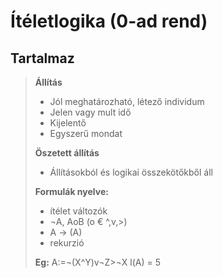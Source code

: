 # Ítéletlogika (0-ad rend)

## Tartalmaz

> **Állítás**
>
> - Jól meghatározható, létező individum
> - Jelen vagy mult idő
> - Kijelentő
> - Egyszerű mondat
>
> **Öszetett állítás**
>
> - Állításokból és logikai összekötőkből áll
>
> **Formulák nyelve:**
>
> - ítélet változók
> - ¬A, AoB (o € ^,v,>)
> - A -> (A)
> - rekurzió
>
> **Eg:**
> A:=¬(X^Y)v¬Z>¬X
> l(A) = 5
